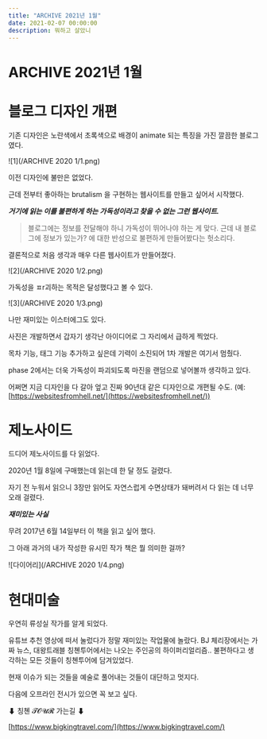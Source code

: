 ```yaml
---
title: "ARCHIVE 2021년 1월"
date: 2021-02-07 00:00:00
description: 뭐하고 살았니
---
```


# ARCHIVE 2021년 1월

# 블로그 디자인 개편

기존 디자인은 노란색에서 초록색으로 배경이 animate 되는 특징을 가진 깔끔한 블로그였다.

![1](/ARCHIVE 2020 1/1.png)

이전 디자인에 불만은 없었다.

근데 전부터 좋아하는 brutalism 을 구현하는 웹사이트를 만들고 싶어서 시작했다.

***거기에 읽는 이를 불편하게 하는 가독성이라고 찾을 수 없는 그런 웹사이트.***

> 블로그에는 정보를 전달해야 하니 가독성이 뛰어나야 하는 게 맞다. 근데 내 블로그에 정보가 있는가? 에 대한 반성으로 불편하게 만들어봤다는 헛소리다.

결론적으로 처음 생각과 매우 다른 웹사이트가 만들어졌다.

![2](/ARCHIVE 2020 1/2.png)

가독성을 ㅍr괴하는 목적은 달성했다고 볼 수 있다.

![3](/ARCHIVE 2020 1/3.png)

나만 재미있는 이스터에그도 있다.

사진은 개발하면서 갑자기 생각난 아이디어로 그 자리에서 급하게 찍었다.

목차 기능, 태그 기능 추가하고 싶은데 기력이 소진되어 1차 개발은 여기서 멈췄다. 

phase 2에서는 더욱 가독성이 파괴되도록 마진을 랜덤으로 넣어볼까 생각하고 있다.

어쩌면 지금 디자인을 다 갈아 엎고 진짜 90년대 같은 디자인으로 개편될 수도. (예: [https://websitesfromhell.net/](https://websitesfromhell.net/))

# 제노사이드

드디어 제노사이드를 다 읽었다.

2020년 1월 8일에 구매했는데 읽는데 한 달 정도 걸렸다. 

자기 전 누워서 읽으니 3장만 읽어도 자연스럽게 수면상태가 돼버려서 다 읽는 데 너무 오래 걸렸다.

***재미있는 사실***

무려 2017년 6월 14일부터 이 책을 읽고 싶어 했다.

그 아래 과거의 내가 작성한 유시민 작가 책은 뭘 의미한 걸까?

![다이어리](/ARCHIVE 2020 1/4.png)

# 현대미술

우연히 류성실 작가를 알게 되었다.

유튜브 추천 영상에 떠서 눌렀다가 정말 재미있는 작업물에 놀랐다. BJ 체리장에서는 가짜 뉴스, 대왕트래블 칭쳰투어에서는 나오는 주인공의 하이퍼리얼리즘.. 불편하다고 생각하는 모든 것들이 칭쳰투어에 담겨있었다.

현재 이슈가 되는 것들을 예술로 풀어내는 것들이 대단하고 멋지다.

다음에 오프라인 전시가 있으면 꼭 보고 싶다.

⬇ 칭쳰 𝓣𝓞𝓤𝓡 가는길 ⬇

[https://www.bigkingtravel.com/](https://www.bigkingtravel.com/)